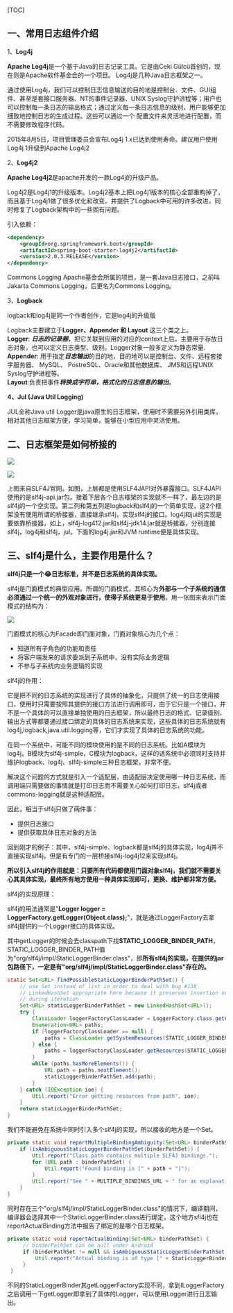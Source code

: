 [TOC]
## 一、常用日志组件介绍

1、**Log4j**

**Apache Log4j**是一个基于Java的日志记录工具。它是由Ceki Gülcü首创的，现在则是Apache软件基金会的一个项目。 Log4j是几种Java日志框架之一。

通过使用Log4j，我们可以控制日志信息输送的目的地是控制台、文件、GUI组件、甚至是套接口服务器、NT的事件记录器、UNIX Syslog守护进程等；用户也可以控制每一条日志的输出格式；通过定义每一条日志信息的级别，用户能够更加细致地控制日志的生成过程。这些可以通过一个 配置文件来灵活地进行配置，而不需要修改程序代码。

2015年8月5日，项目管理委员会宣布Log4j 1.x已达到使用寿命。建议用户使用Log4j 1升级到Apache Log4j2

2、**Log4j2**

**Apache Log4j2**是apache开发的一款Log4j的升级产品。

Log4j2是Log4j1的升级版本。Log4j2基本上把Log4j1版本的核心全部重构掉了，而且基于Log4j1做了很多优化和改变。并提供了Logback中可用的许多改进，同时修复了Logback架构中的一些固有问题。

引入依赖：

```xml
<dependency>
    <groupId>org.springframework.boot</groupId>
    <artifactId>spring-boot-starter-log4j2</artifactId>
    <version>2.0.3.RELEASE</version>
</dependency>
```

Commons Logging Apache基金会所属的项目，是一套Java日志接口，之前叫Jakarta Commons Logging，后更名为Commons Logging。

3、**Logback**

logback和log4j是同一个作者创作，它是log4j的升级版

Logback主要建立于**Logger、Appender 和 Layout** 这三个类之上。  
**Logger**: ***日志的记录器***，把它关联到应用的对应的context上后，主要用于存放日志对象，也可以定义日志类型、级别。Logger对象一般多定义为静态常量.  
**Appender**: 用于指定***日志输出***的目的地，目的地可以是控制台、文件、远程套接字服务器、 MySQL、 PostreSQL、Oracle和其他数据库、 JMS和远程UNIX Syslog守护进程等。  
**Layout**:负责把事件***转换成字符串，格式化的日志信息的输出***。

**4、Jul (Java Util Logging)**

JUL全称Java util Logger是java原生的日志框架，使用时不需要另外引用类库，相对其他日志框架方便，学习简单，能够在小型应用中灵活使用。

## 二、日志框架是如何桥接的

![](https://pic3.zhimg.com/80/v2-2106a572de35e147c697c23c58c38c46_720w.webp)

![](https://pic1.zhimg.com/80/v2-4e08efd7ef2e500cf996a9ec24cafa7c_720w.webp)

上图来自SLF4J官网。如图，上层都是使用SLF4JAPI对外暴露接口。SLF4JAPI使用的是slf4j-api.jar包。接着下层各个日志框架的实现就不一样了，最左边的是slf4j的一个空实现。第二列和第五列是logback和slf4j的一个简单实现，这2个框架没有使用所谓的桥接器，直接继承slf4j，实现slf4j的接口。log4j和jul的实现是要依靠桥接器，如上，slf4j-log412.jar和slf4j-jdk14.jar就是桥接器，分别连接slf4j，log4j和slf4j，jul。下面的log4j.jar和JVM runtime便是具体实现。

## 三、slf4j是什么，主要作用是什么？

**slf4j只是一个😂日志标准，并不是日志系统的具体实现。**

slf4j是门面模式的典型应用。所谓的门面模式，其核心为**外部与一个子系统的通信必须通过一个统一的外观对象进行，使得子系统更易于使用**。用一张图来表示门面模式的结构为：

![](https://pic2.zhimg.com/80/v2-f68d3095eb2912bcad4aca904d8d6a69_720w.webp)

门面模式的核心为Facade即门面对象，门面对象核心为几个点：

-   知道所有子角色的功能和责任
-   将客户端发来的请求委派到子系统中，没有实际业务逻辑
-   不参与子系统内业务逻辑的实现

slf4j的作用：

它是把不同的日志系统的实现进行了具体的抽象化，只提供了统一的日志使用接口，使用时只需要按照其提供的接口方法进行调用即可，由于它只是一个接口，并不是一个具体的可以直接单独使用的日志框架，所以最终日志的格式、记录级别、输出方式等都要通过接口绑定的具体的日志系统来实现，这些具体的日志系统就有log4j,logback,java.util.logging等，它们才实现了具体的日志系统的功能。

在同一个系统中，可能不同的模块使用的是不同的日志系统。比如A模块为log4j，B模块为slf4j-simple，C模块为logback，这样的话系统中必须同时支持并维护logback、log4j、slf4j-simple三种日志框架，非常不便。

解决这个问题的方式就是引入一个适配层，由适配层决定使用哪一种日志系统，而调用端只需要做的事情就是打印日志而不需要关心如何打印日志，slf4j或者commons-logging就是这种适配层。

因此，相当于slf4j只做了两件事：

-   提供日志接口
-   提供获取具体日志对象的方法

回到刚才的例子：其中，slf4j-simple、logback都是slf4j的具体实现，log4j并不直接实现slf4j，但是有专门的一层桥接slf4j-log4j12来实现slf4j。

**所以引入slf4j的作用就是：只要所有代码都使用门面对象slf4j，我们就不需要关心其具体实现，最终所有地方使用一种具体实现即可，更换、维护都非常方便。**

slf4j的实现原理：

slf4j的用法通常是"**Logger logger = LoggerFactory.getLogger(Object.class);**"，就是通过LoggerFactory去拿slf4j提供的一个Logger接口的具体实现。

其中getLogger的时候会去classpath下找**STATIC_LOGGER_BINDER_PATH**，STATIC_LOGGER_BINDER_PATH值为"org/slf4j/impl/StaticLoggerBinder.class"，即**所有slf4j的实现，在提供的jar包路径下，一定是有"org/slf4j/impl/StaticLoggerBinder.class"存在的。**

```java
static Set<URL> findPossibleStaticLoggerBinderPathSet() {
    // use Set instead of list in order to deal with bug #138
    // LinkedHashSet appropriate here because it preserves insertion order
    // during iteration
    Set<URL> staticLoggerBinderPathSet = new LinkedHashSet<URL>();
    try {
        ClassLoader loggerFactoryClassLoader = LoggerFactory.class.getClassLoader();
        Enumeration<URL> paths;
        if (loggerFactoryClassLoader == null) {
            paths = ClassLoader.getSystemResources(STATIC_LOGGER_BINDER_PATH);
        } else {
            paths = loggerFactoryClassLoader.getResources(STATIC_LOGGER_BINDER_PATH);
        }
        while (paths.hasMoreElements()) {
            URL path = paths.nextElement();
            staticLoggerBinderPathSet.add(path);
        }
    } catch (IOException ioe) {
        Util.report("Error getting resources from path", ioe);
    }
    return staticLoggerBinderPathSet;
}
```

我们不能避免在系统中同时引入多个slf4j的实现，所以接收的地方是一个Set。

```java
private static void reportMultipleBindingAmbiguity(Set<URL> binderPathSet) {
    if (isAmbiguousStaticLoggerBinderPathSet(binderPathSet)) {
        Util.report("Class path contains multiple SLF4J bindings.");
        for (URL path : binderPathSet) {
            Util.report("Found binding in [" + path + "]");
        }
        Util.report("See " + MULTIPLE_BINDINGS_URL + " for an explanation.");
    }
}
```

同时存在三个"org/slf4j/impl/StaticLoggerBinder.class"的情况下，编译期间，编译器会选择其中一个StaticLoggerBinder.class进行绑定，这个地方sfl4j也在reportActualBinding方法中报告了绑定的是哪个日志框架。

```java
private static void reportActualBinding(Set<URL> binderPathSet) {
     // binderPathSet can be null under Android
     if (binderPathSet != null && isAmbiguousStaticLoggerBinderPathSet(binderPathSet)) {
         Util.report("Actual binding is of type [" + StaticLoggerBinder.getSingleton().getLoggerFactoryClassStr() + "]");
     }
 }
```

不同的StaticLoggerBinder其getLoggerFactory实现不同，拿到ILoggerFactory之后调用一下getLogger即拿到了具体的Logger，可以使用Logger进行日志输出。

[^脚注：java 日志组件介绍]: 



